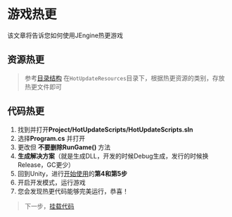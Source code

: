 # 游戏热更

该文章将告诉您如何使用JEngine热更游戏

## 资源热更
> 参考[目录结构](structure)
在```HotUpdateResources```目录下，根据热更资源的类别，存放热更文件即可


## 代码热更

1. 找到并打开**Project/HotUpdateScripts/HotUpdateScripts.sln**
2. 选择**Program.cs** 并打开
3. 更改但 **不要删除RunGame()** 方法
4. **生成解决方案**（就是生成DLL，开发的时候Debug生成，发行的时候换Release，GC更少）
5. 回到Unity，进行[开始使用](startup)的**第4和第5步**
6. 开启开发模式，运行游戏
7. 您会发现热更代码能够完美运行，恭喜！

> 下一步，[挂载代码](classbind)
